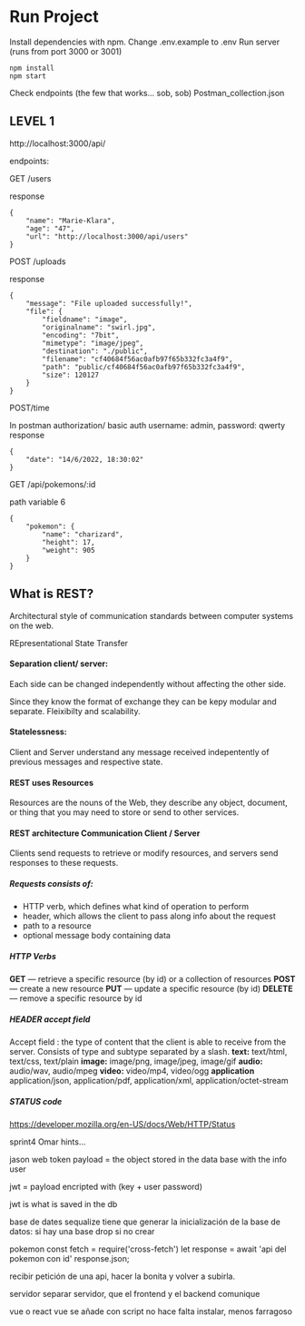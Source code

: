 # Run Project

Install dependencies with npm.
Change .env.example to .env
Run server (runs from port 3000 or 3001)
```
npm install
npm start
```

Check endpoints (the few that works... sob, sob)
Postman_collection.json

## LEVEL 1

http://localhost:3000/api/

endpoints:

GET  /users

response

```
{
    "name": "Marie-Klara",
    "age": "47",
    "url": "http://localhost:3000/api/users"
}

```

POST /uploads

response

```
{
    "message": "File uploaded successfully!",
    "file": {
        "fieldname": "image",
        "originalname": "swirl.jpg",
        "encoding": "7bit",
        "mimetype": "image/jpeg",
        "destination": "./public",
        "filename": "cf40684f56ac0afb97f65b332fc3a4f9",
        "path": "public/cf40684f56ac0afb97f65b332fc3a4f9",
        "size": 120127
    }
}

```

POST/time

In postman authorization/ basic auth username: admin, password: qwerty
response

```
{
    "date": "14/6/2022, 18:30:02"
}

```

GET /api/pokemons/:id

path variable 6

```
{
    "pokemon": {
        "name": "charizard",
        "height": 17,
        "weight": 905
    }
}

```

## What is REST?

Architectural style of communication standards between computer systems on the web.

REpresentational State Transfer

#### Separation client/ server:

Each side can be changed independently without affecting the other side.

Since they know the format of exchange they can be kepy modular and separate. Fleixibilty and scalability.

#### Statelessness:

Client and Server understand any message received indepentently of previous messages and respective state.
#### REST uses Resources 

Resources are the nouns of the Web, they describe any object, document, or thing that you may need to store or send to other services.

#### REST architecture Communication Client / Server

Clients send requests to retrieve or modify resources, and servers send responses to these requests.

##### Requests consists of:
- HTTP verb, which defines what kind of operation to perform
- header, which allows the client to pass along info about the request
- path to a resource
- optional message body containing data

##### HTTP Verbs

**GET** — retrieve a specific resource (by id) or a collection of resources
**POST** — create a new resource
**PUT** — update a specific resource (by id)
**DELETE** — remove a specific resource by id

##### HEADER accept field

Accept field : the type of content that the client is able to receive from the server. Consists of type and subtype separated by a slash. 
**text:** text/html, text/css, text/plain
**image:** image/png, image/jpeg, image/gif
**audio:** audio/wav, audio/mpeg
**video:** video/mp4, video/ogg
**application** application/json, application/pdf, application/xml, application/octet-stream

##### STATUS code 

https://developer.mozilla.org/en-US/docs/Web/HTTP/Status


sprint4 Omar hints...

jason web token
payload = the object stored in the data base with the info user

jwt = payload encripted with (key + user password)

jwt is what is saved in the db

base de dates
sequalize tiene que generar la inicialización de la base de datos: si hay una base drop si no crear

pokemon
const fetch = require('cross-fetch') let response = await 'api del pokemon con id' response.json;

recibir petición de una api, hacer la bonita y volver a subirla.

servidor
separar servidor, que el frontend y el backend comunique

vue o react
vue se añade con script no hace falta instalar, menos farragoso

